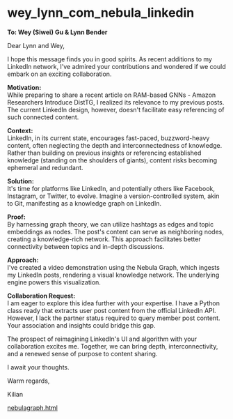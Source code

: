 # wey_lynn_com_nebula_linkedin


**To: Wey (Siwei) Gu & Lynn Bender**


Dear Lynn and Wey,

I hope this message finds you in good spirits. As recent additions to my LinkedIn network, I’ve admired your contributions and wondered if we could embark on an exciting collaboration.

**Motivation:**  
While preparing to share a recent article on RAM-based GNNs - Amazon Researchers Introduce DistTG, I realized its relevance to my previous posts. The current LinkedIn design, however, doesn't facilitate easy referencing of such connected content.

**Context:**  
LinkedIn, in its current state, encourages fast-paced, buzzword-heavy content, often neglecting the depth and interconnectedness of knowledge. Rather than building on previous insights or referencing established knowledge (standing on the shoulders of giants), content risks becoming ephemeral and redundant.

**Solution:**  
It's time for platforms like LinkedIn, and potentially others like Facebook, Instagram, or Twitter, to evolve. Imagine a version-controlled system, akin to Git, manifesting as a knowledge graph on LinkedIn.

**Proof:**  
By harnessing graph theory, we can utilize hashtags as edges and topic embeddings as nodes. The post's content can serve as neighboring nodes, creating a knowledge-rich network. This approach facilitates better connectivity between topics and in-depth discussions.

**Approach:**  
I've created a video demonstration using the Nebula Graph, which ingests my LinkedIn posts, rendering a visual knowledge network. The underlying engine powers this visualization.

**Collaboration Request:**  
I am eager to explore this idea further with your expertise. I have a Python class ready that extracts user post content from the official LinkedIn API. However, I lack the partner status required to query member post content. Your association and insights could bridge this gap.

The prospect of reimagining LinkedIn's UI and algorithm with your collaboration excites me. Together, we can bring depth, interconnectivity, and a renewed sense of purpose to content sharing.

I await your thoughts.

Warm regards,

Kilian

[nebulagraph.html](nebulagraph.html)